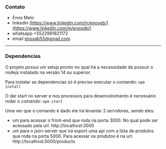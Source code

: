 ### Contato

- Enos Melo
- linkedIn [https://www.linkedin.com/in/enosgb/](https://www.linkedin.com/in/enosgb/)
- whatsapp +5522981821172
- email [enosgb55@gmail.com](mailto:enosgb55@gmail.com)

----

### Dependencias

O projeto possui um setup pronto no qual há a necessidade de possuir o nodejs instalado na versão 14 ou superior.

Para instalar as dependencias só é preciso executar o comando: `npm install`

O dar start no server e nos processos para desenvolvimento é necessário rodar o comando: `npm start `

Uma ver que o comando é dado ele irá levantar 2 servidores, sendo eles:
 - um para acessar o front-end que roda na porta 3000. No qual pode ser acessado pela url: http://localhost:3000
 - um para o json-server que irá export uma api com a lista de produtos que roda na porta 5000. Para acessar os produtos é na url:  http://localhost:5000/products
